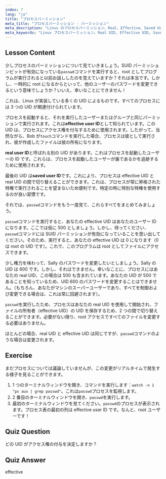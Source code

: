 ```yaml
---
index: 7
lang: "ja"
title: "プロセスパーミッション"
meta_title: "プロセスパーミッション - パーミッション"
meta_description: "Linux のプロセスパーミッション、Real、Effective、Saved User ID について学びます。UID がセキュリティとコマンド実行にどのように影響するかを理解します。今日から学習を始めましょう！"
meta_keywords: "Linux プロセスパーミッション，Real UID, Effective UID, Saved UID, Linux セキュリティ，passwd コマンド，Linux チュートリアル，初心者 Linux"
---
```


## Lesson Content

少しプロセスのパーミッションについて見ていきましょう。SUID パーミッションビットが有効になっている`passwd`コマンドを実行すると、root としてプログラムが実行されると以前お話ししたのを覚えていますか？それは本当です。しかし、一時的に root になるからといって、他のユーザーのパスワードを変更できるという意味でしょうか？いいえ、幸いなことにできません！

これは、Linux が実装している多くの UID によるものです。すべてのプロセスには 3 つの UID が関連付けられています。

プロセスを起動すると、それを実行したユーザーまたはグループと同じパーミッションで実行されます。これは**effective user ID**として知られています。この UID は、プロセスにアクセス権を付与するために使用されます。したがって、当然ながら、Bob が`touch`コマンドを実行した場合、プロセスは彼として実行され、彼が作成したファイルは彼の所有になります。

**real user ID**と呼ばれる別の UID があります。これはプロセスを起動したユーザーの ID です。これらは、プロセスを起動したユーザーが誰であるかを追跡するために使用されます。

最後の UID は**saved user ID**です。これにより、プロセスは effective UID と real UID の間で切り替えることができます。これは、プロセスが常に昇格された特権で実行されることを望まないため便利です。特定の時に特別な特権を使用するのが良い習慣です。

それでは、`passwd`コマンドをもう一度見て、これらすべてをまとめてみましょう。

`passwd`コマンドを実行すると、あなたの effective UID はあなたのユーザー ID になります。ここでは仮に 500 としましょう。しかし、待ってください、`passwd`コマンドには SUID パーミッションが有効になっていることを思い出してください。そのため、実行すると、あなたの effective UID は 0 になります（0 は root の UID です）。これで、このプログラムは root としてファイルにアクセスできます。

少し権力を味わって、Sally のパスワードを変更したいとしましょう。Sally の UID は 600 です。しかし、それはできません。幸いなことに、プロセスにはあなたの real UID、この場合は 500 も含まれています。あなたの UID が 500 であることを知っているため、UID 600 のパスワードを変更することはできません。（もちろん、あなたがマシンのスーパーユーザーであり、すべてを制御および変更できる場合は、これは常に回避されます）。

`passwd`を実行したため、プロセスはあなたの real UID を使用して開始され、ファイルの所有者（effective UID）の UID を保存するため、2 つの間で切り替えることができます。必要がない限り、root アクセスですべてのファイルを変更する必要はありません。

ほとんどの場合、real UID と effective UID は同じですが、`passwd`コマンドのような場合は変更されます。

## Exercise

まだプロセスについては議論していませんが、この変更がリアルタイムで発生する様子を見ることができます。

1. 1 つのターミナルウィンドウを開き、コマンドを実行します：`watch -n 1 "ps aux | grep passwd"`。これは`passwd`プロセスを監視します。
2. 2 番目のターミナルウィンドウを開き、`passwd`を実行します。
3. 最初のターミナルウィンドウを見てください。`passwd`のプロセスが表示されます。プロセス表の最初の列は effective user ID です。なんと、root ユーザーです！

## Quiz Question

どの UID がアクセス権の付与を決定しますか？

## Quiz Answer

effective
